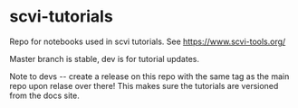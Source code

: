 # scvi-tutorials
Repo for notebooks used in scvi tutorials. See https://www.scvi-tools.org/

Master branch is stable, dev is for tutorial updates.

Note to devs -- create a release on this repo with the same tag as the main repo upon relase over there! This makes sure the tutorials are versioned from the docs site. 
